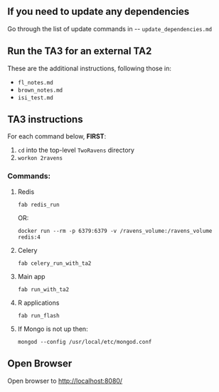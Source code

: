 ## If you need to update any dependencies

Go through the list of update commands in
  -- `update_dependencies.md`

## Run the TA3 for an external TA2

These are the additional instructions, following those in:
  - `fl_notes.md`
  - `brown_notes.md`
  - `isi_test.md`


## TA3 instructions

For each command below, **FIRST**:

1. `cd` into the top-level `TwoRavens` directory
2. `workon 2ravens`

### Commands:

1. Redis
    ```
    fab redis_run
    ```
    OR:
    ```
    docker run --rm -p 6379:6379 -v /ravens_volume:/ravens_volume redis:4
    ```
2. Celery
    ```
    fab celery_run_with_ta2
    ```
3. Main app
    ```
    fab run_with_ta2
    ```
4. R applications
    ```
    fab run_flash
    ```
5. If Mongo is not up then:
    ```
    mongod --config /usr/local/etc/mongod.conf
    ```

## Open Browser

Open browser to <http://localhost:8080/>
